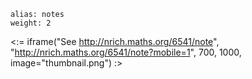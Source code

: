 ````
alias: notes
weight: 2
````

<:= iframe("See http://nrich.maths.org/6541/note", "http://nrich.maths.org/6541/note?mobile=1", 700, 1000, image="thumbnail.png") :>